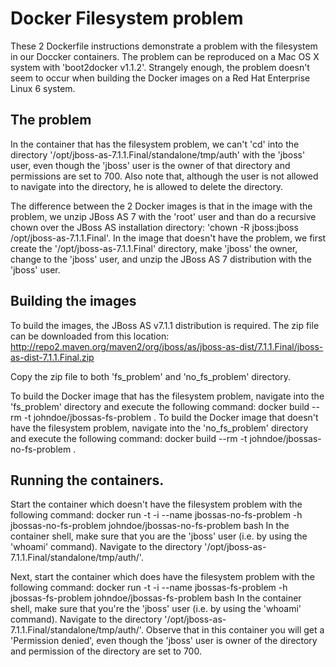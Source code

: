# Docker Filesystem problem

These 2 Dockerfile instructions demonstrate a problem with the filesystem in our Doccker containers. The problem can be reproduced on a Mac OS X system with 'boot2docker v1.1.2'. Strangely enough, the problem doesn't seem to occur when building the Docker images on a Red Hat Enterprise Linux 6 system.

## The problem
In the container that has the filesystem problem, we can't 'cd' into the directory '/opt/jboss-as-7.1.1.Final/standalone/tmp/auth' with the 'jboss' user, even though the 'jboss' user is the owner of that directory and permissions are set to 700. Also note that, although the user is not allowed to navigate into the directory, he is allowed to delete the directory.

The difference between the 2 Docker images is that in the image with the problem, we unzip JBoss AS 7 with the 'root' user and than do a recursive chown over the JBoss AS installation directory: 'chown -R jboss:jboss /opt/jboss-as-7.1.1.Final'. In the image that doesn't have the problem, we first create the '/opt/jboss-as-7.1.1.Final' directory, make 'jboss' the owner, change to the 'jboss' user, and unzip the JBoss AS 7 distribution with the 'jboss' user.

## Building the images
To build the images, the JBoss AS v7.1.1 distribution is required. The zip file can be downloaded from this location: http://repo2.maven.org/maven2/org/jboss/as/jboss-as-dist/7.1.1.Final/jboss-as-dist-7.1.1.Final.zip  

Copy the zip file to both 'fs_problem' and 'no_fs_problem' directory.

To build the Docker image that has the filesystem problem, navigate into the 'fs_problem' directory and execute the following command: docker build --rm -t johndoe/jbossas-fs-problem .
To build the Docker image that doesn't have the filesystem problem, navigate into the 'no_fs_problem' directory and execute the following command: docker build --rm -t johndoe/jbossas-no-fs-problem .

## Running the containers.
Start the container which doesn't have the filesystem problem with the following command:  docker run -t -i --name jbossas-no-fs-problem -h jbossas-no-fs-problem johndoe/jbossas-no-fs-problem bash
In the container shell, make sure that you are the 'jboss' user (i.e. by using the 'whoami' command). Navigate to the directory '/opt/jboss-as-7.1.1.Final/standalone/tmp/auth/'.

Next, start the container which does have the filesystem problem with the following command: docker run -t -i --name jbossas-fs-problem -h jbossas-fs-problem johndoe/jbossas-fs-problem bash
In the container shell, make sure that you're the 'jboss' user (i.e.  by using the 'whoami' command). Navigate to the directory '/opt/jboss-as-7.1.1.Final/standalone/tmp/auth/'. Observe that in this container you will get a 'Permission denied', even though the 'jboss' user is owner of the directory and permission of the directory are set to 700.


